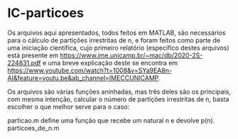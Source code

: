 # IC-particoes

Os arquivos aqui apresentados, todos feitos em MATLAB, são necessários para o cálculo de partições irrestritas de n, e foram feitos como parte de uma iniciação científica, cujo primeiro relatório (específico destes arquivos) está presente em https://www.ime.unicamp.br/~mac/db/2020-2S-224831.pdf e uma breve explicação deste se encontra em https://www.youtube.com/watch?t=1008&v=SYa9EA8n-AI&feature=youtu.be&ab_channel=IMECCUNICAMP.

Os arquivos são várias funções aninhadas, mas três deles são os principais, com mesma intenção, calcular o número de partições irrestritas de n, basta escolher o que melhor serve para o caso:

particao.m define uma função que recebe um natural n e devolve p(n).
particoes_de_n.m
